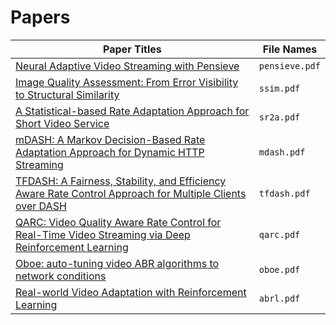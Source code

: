 # Papers

|  **Paper Titles** | **File Names** |
|  ----  | ----  |
| [Neural Adaptive Video Streaming with Pensieve](https://dl.acm.org/citation.cfm?id=3098843) | `pensieve.pdf`  | 
| [Image Quality Assessment: From Error Visibility to Structural Similarity](https://www.cns.nyu.edu/~lcv/ssim/) | `ssim.pdf`  |
| [A Statistical-based Rate Adaptation Approach for Short Video Service](https://ieeexplore.ieee.org/document/8698706) | `sr2a.pdf`|
|[mDASH: A Markov Decision-Based Rate Adaptation Approach for Dynamic HTTP Streaming](https://ieeexplore.ieee.org/document/7393865)|`mdash.pdf`|
|[TFDASH: A Fairness, Stability, and Efficiency Aware Rate Control Approach for Multiple Clients over DASH](https://arxiv.org/abs/1704.08535)|`tfdash.pdf`|
|[QARC: Video Quality Aware Rate Control for Real-Time Video Streaming via Deep Reinforcement Learning](https://arxiv.org/abs/1805.02482)|`qarc.pdf`|
|[Oboe: auto-tuning video ABR algorithms to network conditions](https://dl.acm.org/citation.cfm?id=3230558)|`oboe.pdf`|
|[Real-world Video Adaptation with Reinforcement Learning](https://openreview.net/forum?id=SJlCkwN8iV)|`abrl.pdf`|